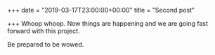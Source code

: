 +++
date = "2019-03-17T23:00:00+00:00"
title = "Second post"

+++
Whoop whoop. Now things are happening and we are going fast forward with this project.

Be prepared to be wowed.